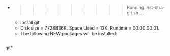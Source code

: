 * >>>>>>>>> Running inst-xtra-git.sh ...
  * Install git.
  * Disk size = 7728836K. Space Used = 12K. Runtime = 00:00:00:01.
  * The following NEW packages will be installed:
  ```bash
git*
  ```

